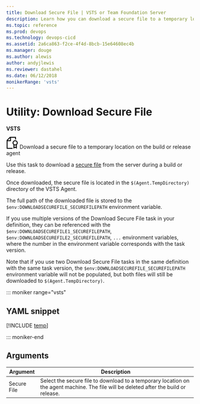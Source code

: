 ```yaml
---
title: Download Secure File | VSTS or Team Foundation Server
description: Learn how you can download a secure file to a temporary location on the build or release agent in VSTS and Team Foundation Server
ms.topic: reference
ms.prod: devops
ms.technology: devops-cicd
ms.assetid: 2a6ca863-f2ce-4f4d-8bcb-15e64608ec4b
ms.manager: douge
ms.author: alewis
author: andyjlewis
ms.reviewer: dastahel
ms.date: 06/12/2018
monikerRange: 'vsts'
---
```


# Utility: Download Secure File

**VSTS**

![](../utility/_img/secure-file.png) Download a secure file to a temporary location on the build or release agent

Use this task to download a [secure file](../../library/secure-files.md) from the server during a build or release.

Once downloaded, the secure file is located in the `$(Agent.TempDirectory)` directory of the VSTS Agent.

The full path of the downloaded file is stored to the `$env:DOWNLOADSECUREFILE_SECUREFILEPATH` environment variable.

If you use multiple versions of the Download Secure File task in your definition, they can be referenced with the `$env:DOWNLOADSECUREFILE1_SECUREFILEPATH`, `$env:DOWNLOADSECUREFILE2_SECUREFILEPATH`, `...` environment variables, where the number in the environment variable corresponds with the task version.

Note that if you use two Download Secure File tasks in the same definition with the same task version, the `$env:DOWNLOADSECUREFILE_SECUREFILEPATH` environment variable will not be populated, but both files will still be downloaded to `$(Agent.TempDirectory)`.

::: moniker range="vsts"

## YAML snippet

[!INCLUDE [temp](../_shared/yaml/DownloadSecureFileV1.md)]

::: moniker-end

## Arguments

| Argument | Description |
| -------- | ----------- |
| Secure File | Select the secure file to download to a temporary location on the agent machine. The file will be deleted after the build or release. |
